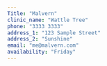 ```yaml
---
Title: "Malvern"
clinic_name: "Wattle Tree"
phone: "3333 3333"
address_1: "123 Sample Street"
address_2: "Sunshine"
email: "me@malvern.com"
availability: "Friday"
---
```

